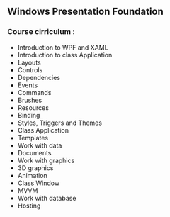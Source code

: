 ## Windows Presentation Foundation

### Course cirriculum :

- Introduction to WPF and XAML
- Introduction to class Application
- Layouts
- Controls
- Dependencies
- Events
- Commands
- Brushes
- Resources
- Binding
- Styles, Triggers and Themes
- Class Application
- Templates
- Work with data
- Documents
- Work with graphics
- 3D graphics
- Animation
- Class Window
- MVVM
- Work with database
- Hosting